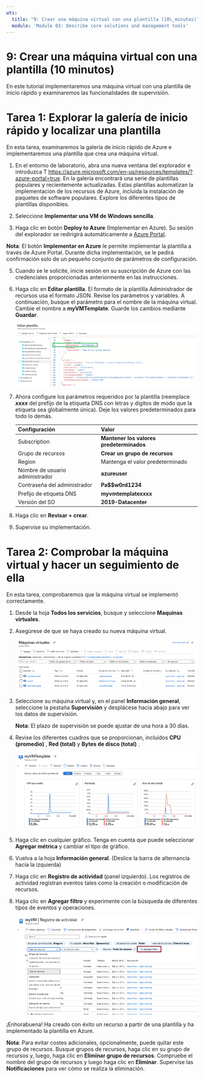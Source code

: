 ```yaml
---
wts:
  title: "9: Crear una máquina virtual con una plantilla (10\_minutos)"
  module: 'Module 03: Describe core solutions and management tools'
---
```

# <a name="09---create-a-vm-with-a-template-10-min"></a>9: Crear una máquina virtual con una plantilla (10 minutos)

En este tutorial implementaremos una máquina virtual con una plantilla de inicio rápido y examinaremos las funcionalidades de supervisión.

# <a name="task-1-explore-the-quickstart-gallery-and-locate-a-template"></a>Tarea 1: Explorar la galería de inicio rápido y localizar una plantilla 

En esta tarea, examinaremos la galería de inicio rápido de Azure e implementaremos una plantilla que crea una máquina virtual. 

1. En el entorno de laboratorio, abra una nueva ventana del explorador e introduzca T https://azure.microsoft.com/en-us/resources/templates/?azure-portal=true. En la galería encontrará una serie de plantillas populares y recientemente actualizadas. Estas plantillas automatizan la implementación de los recursos de Azure, incluida la instalación de paquetes de software populares. Explore los diferentes tipos de plantillas disponibles.

3. Seleccione **Implementar una VM de Windows sencilla**.

4. Haga clic en botón **Deploy to Azure** (Implementar en Azure). Su sesión del explorador se redirigirá automáticamente a [Azure Portal](http://portal.azure.com/).

  **Nota**: El botón **Implementar en Azure** le permite implementar la plantilla a través de Azure Portal. Durante dicha implementación, se le pedirá confirmación solo de un pequeño conjunto de parámetros de configuración. 

5. Cuando se le solicite, inicie sesión en su suscripción de Azure con las credenciales proporcionadas anteriormente en las instrucciones.

6. Haga clic en **Editar plantilla**. El formato de la plantilla Administrador de recursos usa el formato JSON. Revise los parámetros y variables.  A continuación, busque el parámetro para el nombre de la máquina virtual. Cambie el nombre a **myVMTemplate**. Guarde los cambios mediante **Guardar**. 

    ![Captura de pantalla de la plantilla con el cambio de nombre de VM resaltado.](../images/0901.png)

7. Ahora configure los parámetros requeridos por la plantilla (reemplace ***xxxx*** del prefijo de la etiqueta DNS con letras y dígitos de modo que la etiqueta sea globalmente única). Deje los valores predeterminados para todo lo demás. 

    | Configuración| Valor|
    |----|----|
    | Subscription | **Mantener los valores predeterminados**|
    | Grupo de recursos | **Crear un grupo de recursos** |
    | Region | Mantenga el valor predeterminado |
    | Nombre de usuario administrador | **azureuser** |
    | Contraseña del administrador | **Pa$$w0rd1234** |
    | Prefijo de etiqueta DNS | **myvmtemplatexxxx** |
    | Versión del SO | **2019-Datacenter** |


9. Haga clic en **Revisar + crear**.

10. Supervise su implementación. 

# <a name="task-2-verify-and-monitor-your-virtual-machine-deployment"></a>Tarea 2: Comprobar la máquina virtual y hacer un seguimiento de ella

En esta tarea, comprobaremos que la máquina virtual se implementó correctamente. 

1. Desde la hoja **Todos los servicios**, busque y seleccione **Maquinas virtuales**.

2. Asegúrese de que se haya creado su nueva máquina virtual. 

    ![Captura de pantalla de la página de máquinas virtuales. Se muestra y se ejecuta la nueva VM.](../images/0902.png)

3. Seleccione su máquina virtual y, en el panel **Información general**, seleccione la pestaña **Supervisión** y desplácese hacia abajo para ver los datos de supervisión.

    **Nota**: El plazo de supervisión se puede ajustar de una hora a 30 días.

4. Revise los diferentes cuadros que se proporcionan, incluidos **CPU (promedio)** , **Red (total)** y **Bytes de disco (total)** . 

    ![Captura de pantalla de los cuadros de supervisión de máquinas virtuales.](../images/0903.png)

5. Haga clic en cualquier gráfico. Tenga en cuenta que puede seleccionar **Agregar métrica** y cambiar el tipo de gráfico.

6. Vuelva a la hoja **Información general**. (Deslice la barra de alternancia hacia la izquierda)
7. Haga clic en **Registro de actividad** (panel izquierdo). Los registros de actividad registran eventos tales como la creación o modificación de recursos. 

8. Haga clic en **Agregar filtro** y experimente con la búsqueda de diferentes tipos de eventos y operaciones. 

    ![Captura de pantalla de la página Agregar filtros con el tipo de evento seleccionado.](../images/0904.png)

¡Enhorabuena! Ha creado con éxito un recurso a partir de una plantilla y ha implementado la plantilla en Azure.

**Nota**: Para evitar costes adicionales, opcionalmente, puede quitar este grupo de recursos. Busque grupos de recursos, haga clic en su grupo de recursos y, luego, haga clic en **Eliminar grupo de recursos**. Compruebe el nombre del grupo de recursos y luego haga clic en **Eliminar**. Supervise las **Notificaciones** para ver cómo se realiza la eliminación.
